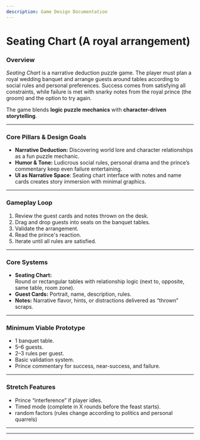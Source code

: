 ```yaml
---
description: Game Design Documentation
---
```


# Seating Chart (A royal arrangement)

### Overview

_Seating Chart_ is a narrative deduction puzzle game. The player must plan a royal wedding banquet and arrange guests around tables according to social rules and personal preferences. Success comes from satisfying all constraints, while failure is met with snarky notes from the royal prince (the groom) and the option to try again.

The game blends **logic puzzle mechanics** with **character-driven storytelling**.

***

### Core Pillars & Design Goals

* **Narrative Deduction:** Discovering world lore and character relationships as a fun puzzle mechanic.
* **Humor & Tone:** Ludicrous social rules, personal drama and the prince’s commentary keep even failure entertaining.
* **UI as Narrative Space**: Seating chart interface with notes and name cards creates story immersion with minimal graphics.

***

### Gameplay Loop

1. Review the guest cards and notes thrown on the desk.
2. Drag and drop guests into seats on the banquet tables.
3. Validate the arrangement.
4. Read the prince's reaction.
5. Iterate until all rules are satisfied.

***

### Core Systems

* **Seating Chart:** \
  Round or rectangular tables with relationship logic (next to, opposite, same table, room zone).
* **Guest Cards:** Portrait, name, description, rules.
* **Notes:** Narrative flavor, hints, or distractions delivered as “thrown” scraps.

***

### Minimum Viable Prototype

* 1 banquet table.
* 5–6 guests.
* 2–3 rules per guest.
* Basic validation system.
* Prince commentary for success, near-success, and failure.

***

### Stretch Features

* Prince “interference” if player idles.
* Timed mode (complete in X rounds before the feast starts).
* random factors (rules change according to politics and personal quarrels)

***

***
